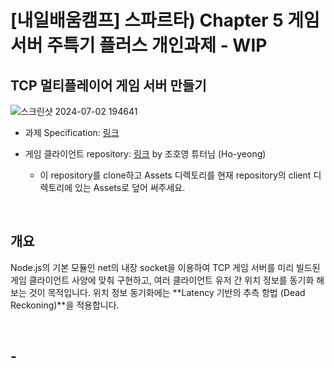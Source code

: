 # [내일배움캠프] 스파르타) Chapter 5 게임서버 주특기 플러스 개인과제 - WIP

## TCP 멀티플레이어 게임 서버 만들기

![스크린샷 2024-07-02 194641](https://github.com/donkim1212/sparta-ch5-tcp-game-server/assets/32076275/c2d7efd6-d7bb-485f-a36f-d975116d5d1a)

- 과제 Specification: [링크](https://teamsparta.notion.site/Chapter-5-060313f2b3da4ec39e729621a6d81d8a)

- 게임 클라이언트 repository: [링크](https://github.com/Ho-yeong/node5_unity_sample) by 조호영 튜터님 (Ho-yeong)
  - 이 repository를 clone하고 Assets 디렉토리를 현재 repository의 client 디렉토리에 있는 Assets로 덮어 써주세요.

<br>

## 개요

Node.js의 기본 모듈인 net의 내장 socket을 이용하여 TCP 게임 서버를 미리 빌드된 게임 클라이언트 사양에 맞춰 구현하고, 여러 클라이언트 유저 간 위치 정보를 동기화 해보는 것이 목적입니다. 위치 정보 동기화에는 **Latency 기반의 추측 항법 (Dead Reckoning)**을 적용합니다.

<br>

## -
